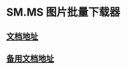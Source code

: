 <!--
 * @?: *********************************************************************
 * @Author: Weidows
 * @Date: 2021-04-18 11:06:08
 * @LastEditors: Weidows
 * @LastEditTime: 2021-05-09 11:40:07
 * @FilePath: \SM.MS-downloader\README.md
 * @Description:
 * @!: *********************************************************************
-->

# SM.MS 图片批量下载器

## [文档地址](https://weidows.github.io/post/tools/SM-MS-downloader)

## [备用文档地址](https://weidows.gitee.io/post/tools/SM-MS-downloader)
